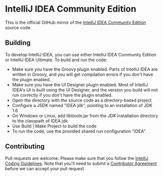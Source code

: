 # IntelliJ IDEA Community Edition

This is the official GitHub mirror of the [IntelliJ IDEA Community Edition](http://www.jetbrains.com/idea/) source code.

## Building

To develop IntelliJ IDEA, you can use either IntelliJ IDEA Community Edition or IntelliJ IDEA Ultimate. To build and run the code:

* Make sure you have the Groovy plugin enabled. Parts of IntelliJ IDEA are written in Groovy, and you will get compilation errors if you don't have the plugin enabled.
* Make sure you have the UI Designer plugin enabled. Most of IntelliJ IDEA's UI is built using the UI Designer, and the version you build will not run correctly if you don't have the plugin enabled.
* Open the directory with the source code as a directory-based project
* Configure a JSDK named "IDEA jdk", pointing to an installation of JDK 1.6
* On Windows or Linux, add lib\tools.jar from the JDK installation directory to the classpath of IDEA jdk
* Use Build | Make Project to build the code
* To run the code, use the provided shared run configuration "IDEA".

## Contributing

Pull requests are welcome. Please make sure that you follow the [IntelliJ Coding Guidelines](http://www.jetbrains.org/display/IJOS/IntelliJ+Coding+Guidelines).
Note that you'll need to submit a [Contributor Agreement](http://www.jetbrains.org/display/IJOS/Contributor+Agreement) before we can accept your pull request.
